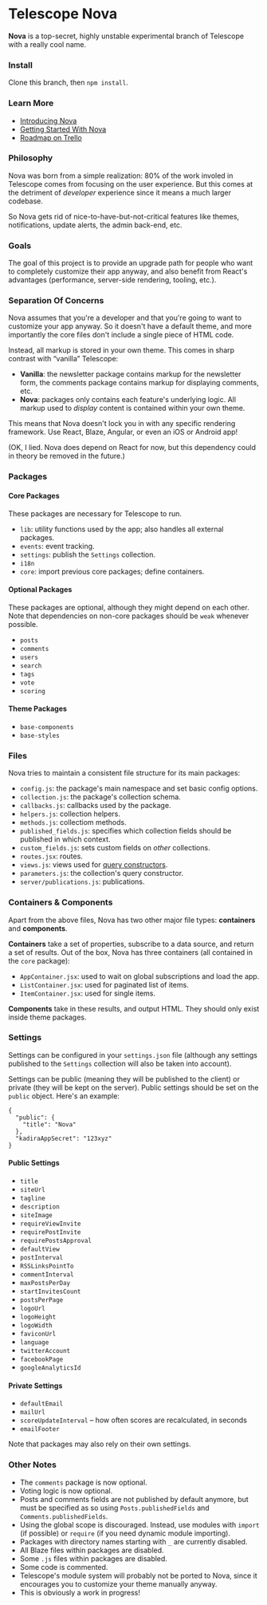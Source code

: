 # Telescope Nova

**Nova** is a top-secret, highly unstable experimental branch of Telescope with a really cool name. 

### Install

Clone this branch, then `npm install`. 

### Learn More

- [Introducing Nova](http://www.telescopeapp.org/blog/introducing-nova/)
- [Getting Started With Nova](http://www.telescopeapp.org/blog/getting-started-with-nova/)
- [Roadmap on Trello](https://trello.com/b/dwPR0LTz/nova-roadmap)

### Philosophy

Nova was born from a simple realization: 80% of the work involed in Telescope comes from focusing on the user experience. But this comes at the detriment of *developer* experience since it means a much larger codebase.

So Nova gets rid of nice-to-have-but-not-critical features like themes, notifications, update alerts, the admin back-end, etc.

### Goals

The goal of this project is to provide an upgrade path for people who want to completely customize their app anyway, and also benefit from React's advantages (performance, server-side rendering, tooling, etc.).

### Separation Of Concerns

Nova assumes that you're a developer and that you're going to want to customize your app anyway. So it doesn't have a default theme, and more importantly the core files don't include a single piece of HTML code. 

Instead, all markup is stored in your own theme. This comes in sharp contrast with “vanilla” Telescope:

- **Vanilla**: the newsletter package contains markup for the newsletter form, the comments package contains markup for displaying comments, etc.
- **Nova**: packages only contains each feature's underlying logic. All markup used to *display* content is contained within your own theme. 

This means that Nova doesn't lock you in with any specific rendering framework. Use React, Blaze, Angular, or even an iOS or Android app!

(OK, I lied. Nova does depend on React for now, but this dependency could in theory be removed in the future.)

### Packages

#### Core Packages

These packages are necessary for Telescope to run. 

- `lib`: utility functions used by the app; also handles all external packages.
- `events`: event tracking.
- `settings`: publish the `Settings` collection.
- `i18n`
- `core`: import previous core packages; define containers.

#### Optional Packages

These packages are optional, although they might depend on each other. Note that dependencies on non-core packages should be `weak` whenever possible. 

- `posts`
- `comments`
- `users`
- `search`
- `tags`
- `vote`
- `scoring`

#### Theme Packages

- `base-components`
- `base-styles`

### Files

Nova tries to maintain a consistent file structure for its main packages:

- `config.js`: the package's main namespace and set basic config options.
- `collection.js`: the package's collection schema.
- `callbacks.js`: callbacks used by the package.
- `helpers.js`: collection helpers.
- `methods.js`: collectiom methods.
- `published_fields.js`: specifies which collection fields should be published in which context.
- `custom_fields.js`: sets custom fields on *other* collections.
- `routes.jsx`: routes.
- `views.js`: views used for [query constructors](https://www.discovermeteor.com/blog/query-constructors/).
- `parameters.js`: the collection's query constructor.
- `server/publications.js`: publications.

### Containers & Components

Apart from the above files, Nova has two other major file types: **containers** and **components**. 

**Containers** take a set of properties, subscribe to a data source, and return a set of results. Out of the box, Nova has three containers (all contained in the `core` package):

- `AppContainer.jsx`: used to wait on global subscriptions and load the app.
- `ListContainer.jsx`: used for paginated list of items.
- `ItemContainer.jsx`: used for single items. 

**Components** take in these results, and output HTML. They should only exist inside theme packages. 

### Settings

Settings can be configured in your `settings.json` file (although any settings published to the `Settings` collection will also be taken into account).

Settings can be public (meaning they will be published to the client) or private (they will be kept on the server). Public settings should be set on the `public` object. Here's an example:

```
{
  "public": {
    "title": "Nova"
  },
  "kadiraAppSecret": "123xyz"
}
```

#### Public Settings

- `title`
- `siteUrl`
- `tagline`
- `description`
- `siteImage`
- `requireViewInvite`
- `requirePostInvite`
- `requirePostsApproval`
- `defaultView`
- `postInterval`
- `RSSLinksPointTo`
- `commentInterval`
- `maxPostsPerDay`
- `startInvitesCount`
- `postsPerPage`
- `logoUrl`
- `logoHeight`
- `logoWidth`
- `faviconUrl`
- `language`
- `twitterAccount`
- `facebookPage`
- `googleAnalyticsId`

#### Private Settings

- `defaultEmail`
- `mailUrl`
- `scoreUpdateInterval` – how often scores are recalculated, in seconds
- `emailFooter`

Note that packages may also rely on their own settings. 

### Other Notes

- The `comments` package is now optional.
- Voting logic is now optional. 
- Posts and comments fields are not published by default anymore, but must be specified as so using `Posts.publishedFields` and `Comments.publishedFields`.
- Using the global scope is discouraged. Instead, use modules with `import` (if possible) or `require` (if you need dynamic module importing).
- Packages with directory names starting with `_` are currently disabled. 
- All Blaze files within packages are disabled.
- Some `.js` files within packages are disabled.
- Some code is commented. 
- Telescope's module system will probably not be ported to Nova, since it encourages you to customize your theme manually anyway. 
- This is obviously a work in progress!
